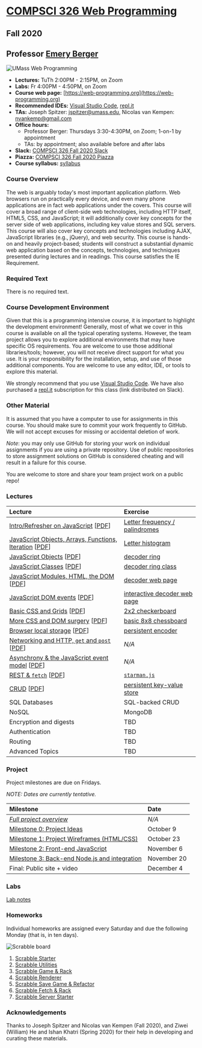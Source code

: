 # [COMPSCI 326 Web Programming](https://web-programming.org)
## Fall 2020
## Professor [Emery Berger](https://www.emeryberger.com)

![UMass Web Programming](umass_netscape_05.png "UMass Web Programming")

- **Lectures:** TuTh 2:00PM - 2:15PM, on Zoom
- **Labs:** Fr 4:00PM - 4:50PM, on Zoom
- **Course web page:** [https://web-programming.org](https://web-programming.org)
- **Recommended IDEs:** [Visual Studio Code](https://code.visualstudio.com/), [repl.it](https://repl.it/~)
- **TAs:** Joseph Spitzer: [jspitzer@umass.edu](mailto:jspitzer@umass.edu), Nicolas van Kempen: [nvankemp@gmail.com](mailto:nvankemp@gmail.com)
- **Office hours:**
  - Professor Berger: Thursdays 3:30-4:30PM, on Zoom; 1-on-1 by appointment
  - TAs: by appointment; also available before and after labs
- **Slack:** [COMPSCI 326 Fall 2020 Slack](https://compsci326-umass-f20.slack.com)
- **Piazza:** [COMPSCI 326 Fall 2020 Piazza](https://piazza.com/class/kd9e5szb1gs4h1)
- **Course syllabus:** [syllabus](https://web-programming.org/syllabus)

### Course Overview

The web is arguably today's most important application platform. Web browsers run on practically every device, and even many phone applications are in fact web applications under the covers. This course will cover a broad range of client-side web technologies, including HTTP itself, HTML5, CSS, and JavaScript; it will additionally cover key concepts for the server side of web applications, including key value stores and SQL servers. This course will also cover key concepts and technologies including AJAX, JavaScript libraries (e.g., jQuery), and web security. This course is hands-on and heavily project-based; students will construct a substantial dynamic web application based on the concepts, technologies, and techniques presented during lectures and in readings. This course satisfies the IE Requirement.

### Required Text

There is no required text.

### Course Development Environment

Given that this is a programming intensive course, it is important to highlight the development environment! Generally, most of what we cover in this course is available on all the typical operating systems. However, the team project allows you to explore additional environments that may have specific OS requirements. You are welcome to use those additional libraries/tools; however, you will not receive direct support for what you use. It is your responsibility for the installation, setup, and use of those additional components. You are welcome to use any editor, IDE, or tools to explore this material.

We strongly recommend that you use [Visual Studio Code](https://code.visualstudio.com/). We have also purchased a [repl.it](http://repl.it) subscription for this class (link distributed on Slack).

### Other Material

It is assumed that you have a computer to use for assignments in this
course. You should make sure to commit your work frequently to
GitHub. We will not accept excuses for missing or accidental deletion
of work.

_Note_: you may only use GitHub for storing your work on individual
assignments if you are using a private repository. Use of public
repositories to store assignment solutions on GitHub is considered
cheating and will result in a failure for this course.

You are welcome to store and share your team project work on a public repo!

### Lectures

| Lecture | Exercise |
| :------ | :------- |
| [Intro/Refresher on JavaScript](https://docs.google.com/document/d/1bLSIKtaUvqflrwQUTdATLXh7698v6YNqtvRvT2kdoLY/edit?usp=sharing) [[PDF](https://github.com/web-programming-org/web-programming/blob/master/lectures/COMPSCI%20326%20F20%20-%201.%20JavaScript.pdf)] | [Letter frequency / palindromes](https://docs.google.com/document/d/1dIsttpaT6rr_8cBm9u5SBjOPeDBy4bGCZ9vetj9gDI8/edit?usp=sharing) |
| [JavaScript Objects, Arrays, Functions, Iteration](https://docs.google.com/document/d/1KCVh-UZrcW9md6E5hzSGkvgKLUJPu1aF3YXAjtpDca8/edit?usp=sharing) [[PDF](https://github.com/web-programming-org/web-programming/blob/master/lectures/COMPSCI%20326%20F20%20-%202.%20JavaScript%2C%20cont..pdf)] | [Letter histogram](https://docs.google.com/document/d/1crze-uIiJyh9U-utTBKeufO99IlFdUsnbrpIo7QQP5c/edit?usp=sharing) |
| [JavaScript Objects](https://docs.google.com/document/d/1CkzyhOEA7I8xs-TyZiX5G0s2FCK3FZR6qapsAaI3Isc/edit?usp=sharing) [[PDF](https://github.com/web-programming-org/web-programming/blob/master/lectures/COMPSCI%20326%20F20%20-%203.%20JavaScript%20objects.pdf)] | [decoder ring](https://docs.google.com/document/d/1YqM7AvrlHbOIlw2blKy9epRoxewLirM3m0y15tQY6RI/edit?usp=sharing) |
| [JavaScript Classes](https://docs.google.com/document/d/1-5LF53UmHHF8V28y-d8S7LPCBHwg6LcPie_-N5719Fo/edit?usp=sharing) [[PDF](https://github.com/web-programming-org/web-programming/blob/master/lectures/COMPSCI%20326%20F20%20-%204.%20JavaScript%20classes.pdf)] | [decoder ring class](https://docs.google.com/document/d/1HPhZWpQN9cmhLxWkokZknR-cMrCq_VtUVVm3-FUIZL8/edit?usp=sharing) |
| [JavaScript Modules, HTML, the DOM](https://docs.google.com/document/d/1PROSgwoJqY1M8xV3r6qU6ESD2ERdwkHX4ujZnkO2JMM/edit?usp=sharing) [[PDF](https://github.com/web-programming-org/web-programming/blob/master/lectures/COMPSCI%20326%20F20%20-%204.%20JavaScript%20classes.pdf)] | [decoder web page](https://docs.google.com/document/d/1xPrxJ1PvqhJwJc70J4wVNAbhtC1gXU8CrsutQI4phuI/edit?usp=sharing) |
| [JavaScript DOM events](https://docs.google.com/document/d/1jWkYwjbMNLeXwDQkKsYWiJxzNibv1iSSAhhil1toW2M/edit?usp=sharing) [[PDF](https://github.com/web-programming-org/web-programming/blob/master/lectures/COMPSCI%20326%20F20%20-%205.%20JavaScript%2C%20Modules%2C%20HTML%2C%20the%20DOM.pdf)] | [interactive decoder web page](https://docs.google.com/document/d/1kwrdoG_r7FLWIhzo4qlBUAHFZkT8ZeTdjaYKnK3FA-s/edit?usp=sharing) |
| [Basic CSS and Grids](https://docs.google.com/document/d/1uUl8I6zmLck58o9ZPODGL9xR4graNYnRXCdrisM5Dyo/edit?usp=sharing) [[PDF](https://github.com/web-programming-org/web-programming/blob/master/lectures/COMPSCI%20326%20F20%20-%206.%20JavaScript%2C%20DOM%20events.pdf)] | [2x2 checkerboard](https://docs.google.com/document/d/1D04hChcHINVKMjb_8GghJffgs-Cu18WRPeY5bLBRUr4/edit?usp=sharing) |
| [More CSS and DOM surgery](https://docs.google.com/document/d/1ttfMyd_I5wORQusDeshgD8Hw6br-a9t85rRzAFD1MQ0/edit?usp=sharing) [[PDF](https://github.com/web-programming-org/web-programming/blob/master/lectures/COMPSCI%20326%20F20%20-%208.%20CSS%20%26%20DOM%20surgery.pdf)] | [basic 8x8 chessboard](https://docs.google.com/document/d/1WoWb9ARaLlKDqRnsBgzaLo4PYeYlg7uQUDNRdNiCNTg/edit?usp=sharing) |
| [Browser local storage](https://docs.google.com/document/d/1VA_haLv29Q5_uwCTUmXLruXt93pBvyYwCZY4cvbM1m8/edit?usp=sharing) [[PDF](https://github.com/web-programming-org/web-programming/blob/master/lectures/COMPSCI%20326%20F20%20-%209.%20Browser-Side%20Storage.pdf)] | [persistent encoder](https://docs.google.com/document/d/1y49fADRp_wEmCmxdaRDz2wUusrmUl_mnKKMwM5DfJ48/edit?usp=sharing) |
| [Networking and HTTP, `get` and `post`](https://docs.google.com/document/d/1QryZVXBdxqnw0QMyfaZb8mtWlLteSXcVvQcnoL7u0zo/edit?usp=sharing) [[PDF](https://github.com/emeryberger/web-programming/blob/master/lectures/COMPSCI%20326%20F20%20-%2010.%20Networking%20%26%20HTTP.pdf)] | _N/A_ |
| [Asynchrony & the JavaScript event model](https://docs.google.com/document/d/1_DawWP1QCnsotgMq7wH13rzi8UnVUPaVHkByouW_p8A/edit?usp=sharing) [[PDF](https://github.com/web-programming-org/web-programming/blob/master/lectures/COMPSCI%20326%20F20%20-%2011.%20Asynchrony%20and%20the%20JavaScript%20Event%20Model.pdf)] | _N/A_ |
| [REST & `fetch`](https://docs.google.com/document/d/1lY8e-J22QtOXxoaJQ2btGDxE2pZxrMbsNC2wY-s8gyg/edit?usp=sharing) [[PDF](https://github.com/web-programming-org/web-programming/blob/master/lectures/COMPSCI%20326%20F20%20-%2012.%20REST%20%26%20Fetch.pdf)] | [`starman.js`](https://docs.google.com/document/d/1RYwmJg-3qh0ORcECT9_j2fhMIdv7nOzuJCizy_5uJRg/edit?usp=sharing) |
| [CRUD](https://docs.google.com/document/d/1yNqVyX8DmsCmlyCIsdScb7VGw5UxCaZRXjRgMaDQF5o/edit?usp=sharing) [[PDF](https://github.com/web-programming-org/web-programming/blob/master/lectures/COMPSCI%20326%20F20%20-%2013.%20CRUD.pdf)] | [persistent key-value store](https://docs.google.com/document/d/1WMtdqbplmgFiNRehgnmZAmiBy-Me19O58KGVAEMsI5Q/edit?usp=sharing) |
| SQL Databases | SQL-backed CRUD |
| NoSQL | MongoDB |
| Encryption and digests | TBD |
| Authentication | TBD |
| Routing | TBD |
| Advanced Topics | TBD |

### Project

Project milestones are due on Fridays.

_NOTE: Dates are currently tentative._

| Milestone | Date |
| :-------- | :--- |
| [_Full project overview_](https://docs.google.com/document/d/1msb8op2QJIyz6Ke4sg6a-yoKexyJVzMfVFwHsX2Fqyc/edit?usp=sharing)    | _N/A_  |
| [Milestone 0: Project Ideas](https://docs.google.com/document/d/1aJ_TMdzxmewlhZQQac2QlnCV3lVbwPs-pZ5Iao2gBEs/edit?usp=sharing) | October 9  |
| [Milestone 1: Project Wireframes (HTML/CSS)](https://docs.google.com/document/d/1WsdY1qijEROoQCwYBcBc9YzEmK1AuBi2mdlkMaUXQ4Y/edit?usp=sharing)  | October 23  |
| [Milestone 2: Front-end JavaScript](https://docs.google.com/document/d/1U1iXfvlNBNziRkxjKIaDFUqQ8vpYtjOBgWLPY3GRJxg/edit?usp=sharing) | November 6  |
| [Milestone 3: Back-end Node.js and integration](https://docs.google.com/document/d/1zdw0vNJXx6sFG660pi8K8ETqm51jtXA3JnhxRa6Wxsc/edit?usp=sharing) | November 20 |
| Final: Public site + video | December 4 |


### Labs

[Lab notes](lab-info.md)

### Homeworks

Individual homeworks are assigned every Saturday and due the following Monday (that is, in ten days).

![Scrabble board](https://raw.githubusercontent.com/web-programming-org/web-programming/master/scrabble.png)

1. [Scrabble Starter](https://docs.google.com/document/d/17E0dt4u2sHYN9Kn3lBIP5RT1RMi4EZOZfumNDFjxMFw/edit?usp=sharing)
1. [Scrabble Utilities](https://docs.google.com/document/d/19nGdl5H4MVM8IdquUFmpJk9IpkZM44ps26VzMoCTHHg/edit?usp=sharing)
1. [Scrabble Game & Rack](https://docs.google.com/document/d/11b6L3gzx-5CZQSR9nBnx5As-PlOUx4VAccU5wnaRZXM/edit?usp=sharing)
1. [Scrabble Renderer](https://docs.google.com/document/d/15osPL4_BQyI7G4ZxliepDQRlYCJG4ZipOzoBC45fDmU/edit?usp=sharing)
1. [Scrabble Save Game & Refactor](https://docs.google.com/document/d/1Z99SWlJnV5jPNOu4_5PgsMc0N95XsANmHmi0XH-gqt0/edit?usp=sharing)
1. [Scrabble Fetch & Rack](https://docs.google.com/document/d/15oXPyuf-5VsyJ9TH7abLmDU-j67wriw7PbK4HihSFUU/edit?usp=sharing)
1. [Scrabble Server Starter](https://docs.google.com/document/d/1PMZxj9nLpOz3cgEN1gOTnzAMrmeVrfyf3cMjBRAD1eg/edit?usp=sharing)

### Acknowledgements

Thanks to Joseph Spitzer and Nicolas van Kempen (Fall 2020), and Ziwei
(William) He and Ishan Khatri (Spring 2020) for their help in
developing and curating these materials.
